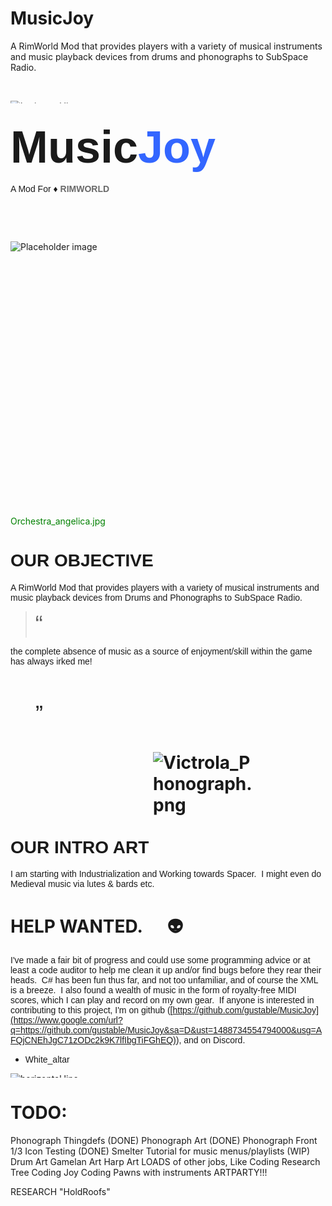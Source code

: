 # MusicJoy
A RimWorld Mod that provides players with a variety of musical instruments and music playback devices from drums and phonographs to SubSpace Radio.


<span class="c15"> </span>

<span style="overflow: hidden; display: inline-block; margin: 0.00px 0.00px; border: 0.00px solid #000000; transform: rotate(0.00rad) translateZ(0px); -webkit-transform: rotate(0.00rad) translateZ(0px); width: 624.00px; height: 4.00px;">![](https://lh6.googleusercontent.com/bI6JMdLgmP2SoMB1bgl4cBu6Lp_52mwrctit7F-FrJN3bdAsj6EXlCzjPlJKxFhVXXevXDYpUQwIUPEEzvItwynX5EfyjJ_2PvOjAxrw5O6iZuEHpe7yHk9xGDFyqDx8R20-2eEO "horizontal line")</span>

## <span style="font-size:72px;"><span style="font-family:verdana,geneva,sans-serif;"><span class="c40">Music</span><span style="color:#3366ff;"><span class="c22">Joy</span></span></span></span>

<span style="font-family:verdana,geneva,sans-serif;"><span class="c26">A Mod For ♦​ **<span style="color:#696969;">RIMWORLD</span>**</span></span>

<span class="c15"> </span>

<span class="c15"> </span>

<span style="overflow: hidden; display: inline-block; margin: 0.00px 0.00px; border: 0.00px solid #000000; transform: rotate(0.00rad) translateZ(0px); -webkit-transform: rotate(0.00rad) translateZ(0px); width: 811.50px; height: 425.36px;">![](https://lh5.googleusercontent.com/gb3I5RsLyyTSyvbE6stfiVDEH_LLIXL_zHPmxF7rGIW4u9r1M5tK7fcNoIy2fkanBEV18hEIin-F5l7MY_s2lKeFxcUOWJxLRf8Q1jpQFKjxsHvqsx0XmP5Ev_oG5cySoMbPXKfD "Placeholder image")</span>

<span style="color:#008000;"><span class="c20">Orchestra_angelica.jpg</span></span>

# <span style="font-family:verdana,geneva,sans-serif;"><span class="c23">OUR OBJECTIVE</span></span>

<span style="font-family:verdana,geneva,sans-serif;"><span class="c6">A RimWorld Mod that provides players with a variety of musical instruments and music playback devices from</span> <span class="c6">D</span><span class="c6">rums and</span> <span class="c6">P</span><span class="c2">honographs to SubSpace Radio.</span></span>

> <span style="font-size:36px;"><span style="font-family:verdana,geneva,sans-serif;"><span class="c12">“</span></span></span>

<span style="font-family:verdana,geneva,sans-serif;"><span class="c24">the complete absence of music as a source of enjoyment/skill within the game has always irked me!</span></span>

<span style="font-size:36px;"><span style="font-family:verdana,geneva,sans-serif;"><span class="c16">                                                      ”</span></span></span>

# <span style="font-family:verdana,geneva,sans-serif;">OUR INTRO ART</span><span class="c30 c31"> </span><span style="overflow: hidden; display: inline-block; margin: 0.00px 0.00px; border: 0.00px solid #000000; transform: rotate(0.00rad) translateZ(0px); -webkit-transform: rotate(0.00rad) translateZ(0px); width: 161.50px; height: 161.50px;">![Victrola_Phonograph.png](https://lh4.googleusercontent.com/kWEIFlJ6IpActXoXZ3RK9x14NZO5P2vxGcZ65hO4mh-8jmHx3u3N1wmLbb2VfvZwBUMkf5ooW7wOix9gbPmWTNWr23lXQwp4rIUHG5Tixeu7TOZXugggu6XtpL-OZfAm1f7z7QNJ)</span>

<span style="font-family:verdana,geneva,sans-serif;"><span class="c13 c34">I am starting with Industrialization and Working towards Spacer.  I might even do Medieval music via lutes & bards etc.</span></span>

# <span>HELP WANTED.      </span><span class="c27 c28">👽</span>

<span style="font-family:verdana,geneva,sans-serif;"><span class="c10">I've made a fair bit of progress and could use some programming advice or at least a code auditor to help me clean it up and/or find bugs before they rear their heads.  C# has been fun thus far, and not too unfamiliar, and of course the XML is a breeze.  I also found a wealth of music in the form of royalty-free MIDI scores, which I can play and record on my own gear.  If anyone is interested in contributing to this project, I'm on github (</span><span class="c10">[https://github.com/gustable/MusicJoy](https://www.google.com/url?q=https://github.com/gustable/MusicJoy&sa=D&ust=1488734554794000&usg=AFQjCNEhJgC71zODc2k9K7lfIbgTiFGhEQ)</span><span class="c10 c13">), and on Discord.</span></span>

*   <span style="font-family:verdana,geneva,sans-serif;"><span class="c13 c17">White_altar                      </span></span>

<span style="overflow: hidden; display: inline-block; margin: 0.00px 0.00px; border: 0.00px solid #000000; transform: rotate(0.00rad) translateZ(0px); -webkit-transform: rotate(0.00rad) translateZ(0px); width: 624.00px; height: 6.67px;">![](https://lh4.googleusercontent.com/xuAbCCf2FlzxgBV2NaxBU6q8zKGYofyg2DLQWDzc6ZS6bOqqjLfnylj8_TZ8eQdhhiTnDmgYcgPG_LP5jv3MiWct-7QfNoU3mCRwOBFONO4i2ifZnLA97dva7sbZQ_IIzfSVzyMF "horizontal line")</span>

TODO:
=====
Phonograph Thingdefs (DONE)
Phonograph Art (DONE)
Phonograph Front 1/3 Icon Testing (DONE)
Smelter Tutorial for music menus/playlists (WIP)
Drum Art
Gamelan Art
Harp Art
LOADS of other jobs, Like
Coding Research Tree
Coding Joy
Coding Pawns with instruments
ARTPARTY!!!


RESEARCH "HoldRoofs"
